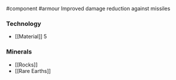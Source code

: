 #component #armour
Improved damage reduction against missiles
### Technology
- [[Material]] 5
### Minerals
- [[Rocks]]
- [[Rare Earths]]